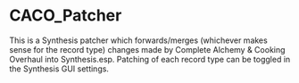# CACO_Patcher

This is a Synthesis patcher which forwards/merges (whichever makes sense for the record type) changes made by Complete Alchemy & Cooking Overhaul into Synthesis.esp. Patching of each record type can be toggled in the Synthesis GUI settings.